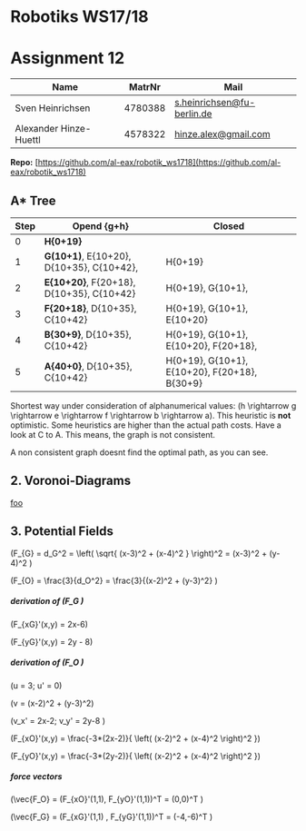 # Robotiks WS17/18

# Assignment 12

| Name |   MatrNr | Mail |
|------|----------|-----|
| Sven Heinrichsen | 4780388 | s.heinrichsen@fu-berlin.de |
| Alexander Hinze-Huettl | 4578322 | hinze.alex@gmail.com |

__Repo:__ [https://github.com/al-eax/robotik_ws1718](https://github.com/al-eax/robotik_ws1718)

## A* Tree

|     Step   |         Opend  {g+h}        |   Closed      |
|------------|---------------------------------------------|---------------------- |
|0           |  __H{0+19}__  |       |
|1           | __G(10+1)__, E{10+20}, D{10+35}, C{10+42}, | H{0+19}   |
|2           | __E{10+20}__, F{20+18}, D{10+35}, C{10+42}    | H{0+19}, G{10+1},   |
|3           | __F{20+18}__, D{10+35}, C{10+42}    | H{0+19}, G{10+1}, E{10+20} |
|4           | __B{30+9}__, D{10+35}, C{10+42}    | H{0+19}, G{10+1}, E{10+20}, F{20+18},   |
|5           | __A{40+0}__, D{10+35}, C{10+42}   | H{0+19}, G{10+1}, E{10+20}, F{20+18}, B{30+9} |

Shortest way under consideration of alphanumerical values: \(h \rightarrow g \rightarrow e \rightarrow f \rightarrow b \rightarrow a\).
This heuristic is __not__ optimistic. Some heuristics are higher than the actual path costs. Have a look at C to A. This means, the graph is not consistent.

A non consistent graph doesnt find the optimal path, as you can see.

## 2. Voronoi-Diagrams

[foo](https://books.google.de/books?id=cic8DQAAQBAJ&pg=PA131&lpg=PA131&dq=construct+l1+norm+voronoi&source=bl&ots=O7iYqH6zBz&sig=4aEvQFw1lFsrW4dQi0R5rDOWcAE&hl=de&sa=X&ved=0ahUKEwioyIuEw47ZAhVMZ1AKHVBWAUMQ6AEIOzAC#v=onepage&q=construct%20l1%20norm%20voronoi&f=false)

## 3. Potential Fields

\(F_{G} = d_G^2 = \left( \sqrt{ (x-3)^2 + (x-4)^2 } \right)^2  = (x-3)^2 + (y-4)^2 \)

\(F_{O} = \frac{3}{d_O^2} = \frac{3}{(x-2)^2 + (y-3)^2} \)

##### derivation of \(F_G \)
\(F_{xG}'(x,y) = 2x-6\)

\(F_{yG}'(x,y) = 2y - 8\)

##### derivation of \(F_O \)
\(u = 3; u' = 0\)

\(v = (x-2)^2 + (y-3)^2\)

\(v_x' = 2x-2; v_y' = 2y-8 \)

\(F_{xO}'(x,y) = \frac{-3*(2x-2)}{ \left( (x-2)^2 + (x-4)^2 \right)^2 }\)

\(F_{yO}'(x,y) = \frac{-3*(2y-2)}{ \left( (x-2)^2 + (x-4)^2 \right)^2 }\)

##### force vectors
\(\vec{F_O} = (F_{xO}'(1,1), F_{yO}'(1,1))^T = (0,0)^T \)

\(\vec{F_G} = (F_{xG}'(1,1) , F_{yG}'(1,1))^T = (-4,-6)^T \)

